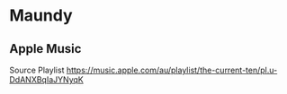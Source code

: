 # Maundy

## Apple Music

Source Playlist
https://music.apple.com/au/playlist/the-current-ten/pl.u-DdANXBqIaJYNyqK
